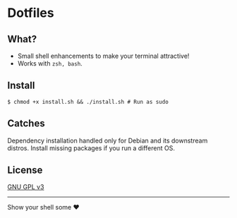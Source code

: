 # Dotfiles

## What?
* Small shell enhancements to make your terminal attractive!
* Works with ```zsh, bash```.

## Install
```
$ chmod +x install.sh && ./install.sh # Run as sudo
```

## Catches
Dependency installation handled only for Debian and its downstream distros. Install missing packages if you run a different OS.

## License
[GNU GPL v3](http://choosealicense.com/licenses/gpl-3.0/)

----

Show your shell some :heart:

